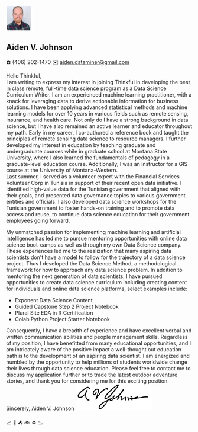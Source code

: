 ![](https://github.com/AVJdataminer/AVJdataminer.github.io/blob/master/pdfs/mini%20headshot.png)
## Aiden V. Johnson
:phone: (406) 202-1470  :envelope: aiden.dataminer@gmail.com

Hello Thinkful,  
	I am writing to express my interest in joining Thinkful in developing the best in class remote, full-time data science program as a Data Science Curriculum Writer. I am an experienced machine learning practitioner, with a knack for leveraging data to derive actionable information for business solutions. I have been applying advanced statistical methods and machine learning models for over 10 years in various fields such as remote sensing, insurance, and health care. Not only do I have a strong background in data science, but I have also remained an active learner and educator throughout my path. Early in my career, I co-authored a reference book and taught the principles of remote sensing data science to resource managers. I further developed my interest in education by teaching graduate and undergraduate courses while in graduate school at Montana State University, where I also learned the fundamentals of pedagogy in a graduate-level education course. Additionally, I was an instructor for a GIS course at the University of Montana-Western.  
Last summer, I served as a volunteer expert with the Financial Services Volunteer Corp in Tunisia in support of their recent open data initiative. I identified high-value data for the Tunisian government that aligned with their goals, and presented data governance topics to various government entities and officials. I also developed data science workshops for the Tunisian government to foster hands-on training and to promote data access and reuse, to continue data science education for their government employees going forward.  

My unmatched passion for implementing machine learning and artificial intelligence has led me to pursue mentoring opportunities with online data science boot-camps as well as through my own Data Science company. These experiences led me to the realization that many aspiring data scientists don't have a model to follow for the trajectory of a data science project. Thus I developed the Data Science Method, a methodological framework for how to approach any data science problem.
In addition to mentoring the next generation of data scientists, I have pursued opportunities to create data science curriculum including creating content for individuals and online data science platforms, select examples include:  
* Exponent Data Science Content
* Guided Capstone Step 2 Project Notebook
* Plural Site EDA in R Certification
* Colab Python Project Starter Notebook

Consequently, I have a breadth of experience and have excellent verbal and written communication abilities and people management skills. Regardless of my position, I have benefitted from many educational opportunities, and I am intricately aware of the positive impact a well-thought out education path is to the development of an aspiring data scientist. I am energized and humbled by the opportunity to help millions of students worldwide change their lives through data science education.
Please feel free to contact me to discuss my application further or to trade the latest outdoor adventure stories, and thank you for considering me for this exciting position.
Sincerely,
Aiden V. Johnson
![](https://github.com/AVJdataminer/AVJdataminer.github.io/blob/master/pdfs/Aiden%20better%20signature.png)

:chart_with_upwards_trend: :ski: :tent: :bike: :recycle: :chart_with_downwards_trend:
